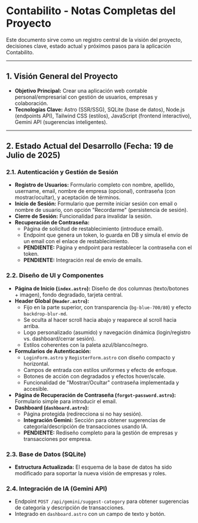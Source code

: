 # Contabilito - Notas Completas del Proyecto

Este documento sirve como un registro central de la visión del proyecto, decisiones clave, estado actual y próximos pasos para la aplicación Contabilito.

---

## 1. Visión General del Proyecto

* **Objetivo Principal:** Crear una aplicación web contable personal/empresarial con gestión de usuarios, empresas y colaboración.
* **Tecnologías Clave:** Astro (SSR/SSG), SQLite (base de datos), Node.js (endpoints API), Tailwind CSS (estilos), JavaScript (frontend interactivo), Gemini API (sugerencias inteligentes).
---

## 2. Estado Actual del Desarrollo (Fecha: 19 de Julio de 2025)

### **2.1. Autenticación y Gestión de Sesión**

* **Registro de Usuarios:** Formulario completo con nombre, apellido, username, email, nombre de empresa (opcional), contraseña (con mostrar/ocultar), y aceptación de términos.
* **Inicio de Sesión:** Formulario que permite iniciar sesión con email o nombre de usuario, con opción "Recordarme" (persistencia de sesión).
* **Cierre de Sesión:** Funcionalidad para invalidar la sesión.
* **Recuperación de Contraseña:**
    * Página de solicitud de restablecimiento (introduce email).
    * Endpoint que genera un token, lo guarda en DB y simula el envío de un email con el enlace de restablecimiento.
    * **PENDIENTE:** Página y endpoint para restablecer la contraseña con el token.
    * **PENDIENTE:** Integración real de envío de emails.

### **2.2. Diseño de UI y Componentes**

* **Página de Inicio (`index.astro`):** Diseño de dos columnas (texto/botones + imagen), fondo degradado, tarjeta central.
* **Header Global (`Header.astro`):**
    * Fijo en la parte superior, con transparencia (`bg-blue-700/80`) y efecto `backdrop-blur-md`.
    * Se oculta al hacer scroll hacia abajo y reaparece al scroll hacia arriba.
    * Logo personalizado (asumido) y navegación dinámica (login/registro vs. dashboard/cerrar sesión).
    * Estilos coherentes con la paleta azul/blanco/negro.
* **Formularios de Autenticación:**
    * `LoginForm.astro` y `RegisterForm.astro` con diseño compacto y horizontal.
    * Campos de entrada con estilos uniformes y efecto de enfoque.
    * Botones de acción con degradados y efectos hover/scale.
    * Funcionalidad de "Mostrar/Ocultar" contraseña implementada y accesible.
* **Página de Recuperación de Contraseña (`forgot-password.astro`):** Formulario simple para introducir el email.
* **Dashboard (`dashboard.astro`):**
    * Página protegida (redirecciona si no hay sesión).
    * **Integración Gemini:** Sección para obtener sugerencias de categoría/descripción de transacciones usando IA.
    * **PENDIENTE:** Rediseño completo para la gestión de empresas y transacciones por empresa.

### **2.3. Base de Datos (SQLite)**

* **Estructura Actualizada:** El esquema de la base de datos ha sido modificado para soportar la nueva visión de empresas y roles.

### **2.4. Integración de IA (Gemini API)**

* Endpoint `POST /api/gemini/suggest-category` para obtener sugerencias de categoría y descripción de transacciones.
* Integrado en `dashboard.astro` con un campo de texto y botón.
